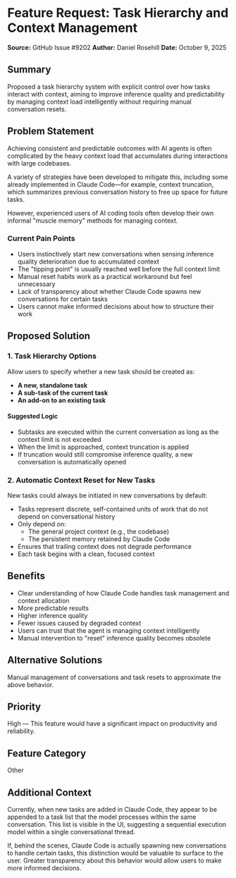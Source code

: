 # Feature Request: Task Hierarchy and Context Management

**Source:** GitHub Issue #9202
**Author:** Daniel Rosehill
**Date:** October 9, 2025

## Summary

Proposed a task hierarchy system with explicit control over how tasks interact with context, aiming to improve inference quality and predictability by managing context load intelligently without requiring manual conversation resets.

## Problem Statement

Achieving consistent and predictable outcomes with AI agents is often complicated by the heavy context load that accumulates during interactions with large codebases.

A variety of strategies have been developed to mitigate this, including some already implemented in Claude Code—for example, context truncation, which summarizes previous conversation history to free up space for future tasks.

However, experienced users of AI coding tools often develop their own informal "muscle memory" methods for managing context.

### Current Pain Points

- Users instinctively start new conversations when sensing inference quality deterioration due to accumulated context
- The "tipping point" is usually reached well before the full context limit
- Manual reset habits work as a practical workaround but feel unnecessary
- Lack of transparency about whether Claude Code spawns new conversations for certain tasks
- Users cannot make informed decisions about how to structure their work

## Proposed Solution

### 1. Task Hierarchy Options

Allow users to specify whether a new task should be created as:
- **A new, standalone task**
- **A sub-task of the current task**
- **An add-on to an existing task**

#### Suggested Logic

- Subtasks are executed within the current conversation as long as the context limit is not exceeded
- When the limit is approached, context truncation is applied
- If truncation would still compromise inference quality, a new conversation is automatically opened

### 2. Automatic Context Reset for New Tasks

New tasks could always be initiated in new conversations by default:
- Tasks represent discrete, self-contained units of work that do not depend on conversational history
- Only depend on:
  - The general project context (e.g., the codebase)
  - The persistent memory retained by Claude Code
- Ensures that trailing context does not degrade performance
- Each task begins with a clean, focused context

## Benefits

- Clear understanding of how Claude Code handles task management and context allocation
- More predictable results
- Higher inference quality
- Fewer issues caused by degraded context
- Users can trust that the agent is managing context intelligently
- Manual intervention to "reset" inference quality becomes obsolete

## Alternative Solutions

Manual management of conversations and task resets to approximate the above behavior.

## Priority

High — This feature would have a significant impact on productivity and reliability.

## Feature Category

Other

## Additional Context

Currently, when new tasks are added in Claude Code, they appear to be appended to a task list that the model processes within the same conversation. This list is visible in the UI, suggesting a sequential execution model within a single conversational thread.

If, behind the scenes, Claude Code is actually spawning new conversations to handle certain tasks, this distinction would be valuable to surface to the user. Greater transparency about this behavior would allow users to make more informed decisions.
